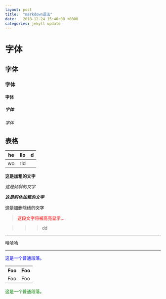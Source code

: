 ```yaml
---
layout: post
title:  "markdown语法"
date:   2018-12-24 15:40:00 +0800
categories: jekyll update
---
```

# 字体

## 字体

### 字体

#### 字体

##### 字体

###### 字体
## 表格

 he | llo |d
--|:--:|--:|
 wo | rld |

**这是加粗的文字**

*这是倾斜的文字*

***这是斜体加粗的文字***

~~这是加删除线的文字~~

> <font color='red'>这段文字将被高亮显示...</font>

>>>dd

***
哈哈哈

---

<font color='blue'>这是一个普通段落。</font>

<table>
    <tr>
        <th>Foo</th>
        <th>Foo</th>
    </tr>
    <tr>
        <td>Foo</td>
        <td>Foo</td>
    </tr>
</table>

<font color='green'>这是一个普通段落。</font>


[jekyll-docs]: https://jekyllrb.com/docs/home
[jekyll-gh]:   https://github.com/jekyll/jekyll
[jekyll-talk]: https://talk.jekyllrb.com/
